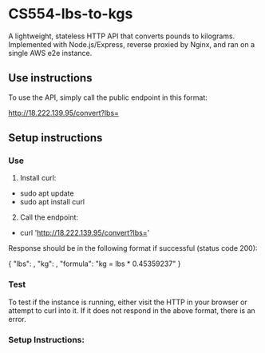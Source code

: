 # CS554-lbs-to-kgs

A lightweight, stateless HTTP API that converts pounds to kilograms. Implemented with Node.js/Express, reverse proxied by Nginx, and ran on a single AWS e2e instance.

## Use instructions

To use the API, simply call the public endpoint in this format:

http://18.222.139.95/convert?lbs=<number>

## Setup instructions

### Use

1. Install curl:
- sudo apt update
- sudo apt install curl

2. Call the endpoint:
- curl 'http://18.222.139.95/convert?lbs=<number>'


Response should be in the following format if successful (status code 200):

{
    "lbs": <int>,
    "kg": <int>,
    "formula": "kg = lbs * 0.45359237"
}

### Test

To test if the instance is running, either visit the HTTP in your browser or attempt to curl into it.
If it does not respond in the above format, there is an error.



### Setup Instructions:

